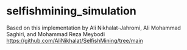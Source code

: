 # selfishmining_simulation

Based on this implementation by Ali Nikhalat-Jahromi, Ali Mohammad Saghiri, and Mohammad Reza Meybodi
https://github.com/AliNikhalat/SelfishMining/tree/main
